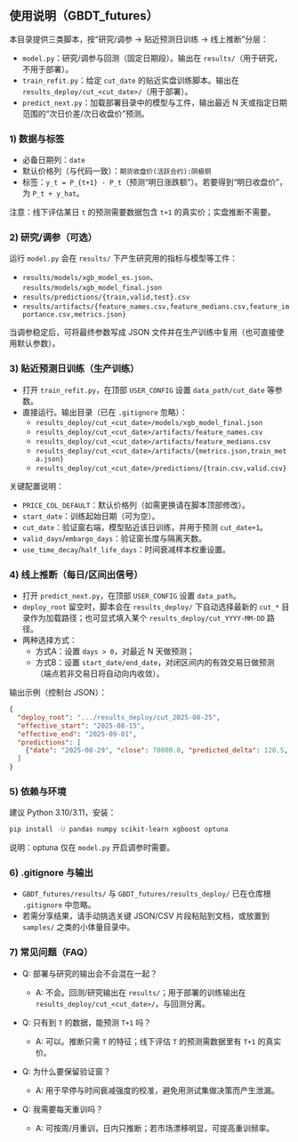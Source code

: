 ## 使用说明（GBDT_futures）

本目录提供三类脚本，按“研究/调参 → 贴近预测日训练 → 线上推断”分层：

- `model.py`：研究/调参与回测（固定日期段）。输出在 `results/`（用于研究，不用于部署）。
- `train_refit.py`：给定 `cut_date` 的贴近实盘训练脚本。输出在 `results_deploy/cut_<cut_date>/`（用于部署）。
- `predict_next.py`：加载部署目录中的模型与工件，输出最近 N 天或指定日期范围的“次日价差/次日收盘价”预测。

### 1) 数据与标签

- 必备日期列：`date`
- 默认价格列（与代码一致）：`期货收盘价(活跃合约):阴极铜`
- 标签：`y_t = P_{t+1} - P_t`（预测“明日涨跌额”）。若要得到“明日收盘价”，为 `P_t + y_hat`。

注意：线下评估某日 `t` 的预测需要数据包含 `t+1` 的真实价；实盘推断不需要。

### 2) 研究/调参（可选）

运行 `model.py` 会在 `results/` 下产生研究用的指标与模型等工件：
- `results/models/xgb_model_es.json`、`results/models/xgb_model_final.json`
- `results/predictions/{train,valid,test}.csv`
- `results/artifacts/{feature_names.csv,feature_medians.csv,feature_importance.csv,metrics.json}`

当调参稳定后，可将最终参数写成 JSON 文件并在生产训练中复用（也可直接使用默认参数）。

### 3) 贴近预测日训练（生产训练）

- 打开 `train_refit.py`，在顶部 `USER_CONFIG` 设置 `data_path/cut_date` 等参数。
- 直接运行。输出目录（已在 `.gitignore` 忽略）：
    - `results_deploy/cut_<cut_date>/models/xgb_model_final.json`
    - `results_deploy/cut_<cut_date>/artifacts/feature_names.csv`
    - `results_deploy/cut_<cut_date>/artifacts/feature_medians.csv`
    - `results_deploy/cut_<cut_date>/artifacts/{metrics.json,train_meta.json}`
    - `results_deploy/cut_<cut_date>/predictions/{train.csv,valid.csv}`

关键配置说明：
- `PRICE_COL_DEFAULT`：默认价格列（如需更换请在脚本顶部修改）。
- `start_date`：训练起始日期（可为空）。
- `cut_date`：验证窗右端，模型贴近该日训练，并用于预测 `cut_date+1`。
- `valid_days`/`embargo_days`：验证窗长度与隔离天数。
- `use_time_decay`/`half_life_days`：时间衰减样本权重设置。

### 4) 线上推断（每日/区间出信号）

- 打开 `predict_next.py`，在顶部 `USER_CONFIG` 设置 `data_path`。
- `deploy_root` 留空时，脚本会在 `results_deploy/` 下自动选择最新的 `cut_*` 目录作为加载路径；也可显式填入某个 `results_deploy/cut_YYYY-MM-DD` 路径。
- 两种选择方式：
  - 方式A：设置 `days > 0`，对最近 N 天做预测；
  - 方式B：设置 `start_date/end_date`，对闭区间内的有效交易日做预测（端点若非交易日将自动向内收敛）。

输出示例（控制台 JSON）：
```json
{
  "deploy_root": ".../results_deploy/cut_2025-08-25",
  "effective_start": "2025-08-15",
  "effective_end": "2025-09-01",
  "predictions": [
    {"date": "2025-08-29", "close": 70000.0, "predicted_delta": 120.5, "predicted_next_close": 70120.5}
  ]
}
```

### 5) 依赖与环境

建议 Python 3.10/3.11，安装：
```bash
pip install -U pandas numpy scikit-learn xgboost optuna
```
说明：optuna 仅在 `model.py` 开启调参时需要。

### 6) .gitignore 与输出

- `GBDT_futures/results/` 与 `GBDT_futures/results_deploy/` 已在仓库根 `.gitignore` 中忽略。
- 若需分享结果，请手动挑选关键 JSON/CSV 片段粘贴到文档，或放置到 `samples/` 之类的小体量目录中。

### 7) 常见问题（FAQ）

- Q: 部署与研究的输出会不会混在一起？
  - A: 不会。回测/研究输出在 `results/`；用于部署的训练输出在 `results_deploy/cut_<cut_date>/`，与回测分离。

- Q: 只有到 `T` 的数据，能预测 `T+1` 吗？
  - A: 可以。推断只需 `T` 的特征；线下评估 `T` 的预测需数据里有 `T+1` 的真实价。

- Q: 为什么要保留验证窗？
  - A: 用于早停与时间衰减强度的校准，避免用测试集做决策而产生泄漏。

- Q: 我需要每天重训吗？
  - A: 可按周/月重训，日内只推断；若市场漂移明显，可提高重训频率。
